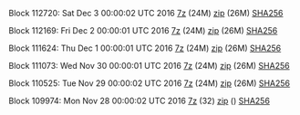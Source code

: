 Block 112720: Sat Dec  3 00:00:02 UTC 2016 [7z](https://transfer.sh/wXrST/bootstrap.dat.20161203.7z) (24M) [zip](https://transfer.sh/Dd30q/bootstrap.dat.20161203.zip) (26M) [SHA256](https://transfer.sh/beHA4/sha256.txt)

Block 112169: Fri Dec  2 00:00:01 UTC 2016 [7z](https://transfer.sh/eexqs/bootstrap.dat.20161202.7z) (24M) [zip](https://transfer.sh/H51FJ/bootstrap.dat.20161202.zip) (26M) [SHA256](https://transfer.sh/yKtsr/sha256.txt)

Block 111624: Thu Dec  1 00:00:01 UTC 2016 [7z](https://transfer.sh/Cx3Im/bootstrap.dat.20161201.7z) (24M) [zip](https://transfer.sh/GRHWb/bootstrap.dat.20161201.zip) (26M) [SHA256](https://transfer.sh/sNurg/sha256.txt)

Block 111073: Wed Nov 30 00:00:01 UTC 2016 [7z](https://transfer.sh/mrLHr/bootstrap.dat.20161130.7z) (24M) [zip](https://transfer.sh/VDSxg/bootstrap.dat.20161130.zip) (26M) [SHA256](https://transfer.sh/2mmLG/sha256.txt)

Block 110525: Tue Nov 29 00:00:02 UTC 2016 [7z](https://transfer.sh/RO5X4/bootstrap.dat.20161129.7z) (24M) [zip](https://transfer.sh/Tnbho/bootstrap.dat.20161129.zip) (26M) [SHA256](https://transfer.sh/LyKr1/sha256.txt)

Block 109974: Mon Nov 28 00:00:02 UTC 2016 [7z](https://transfer.sh/TMEwG/bootstrap.dat.20161128.7z) (32) [zip]() () [SHA256](https://transfer.sh/CQVD9/sha256.txt)
